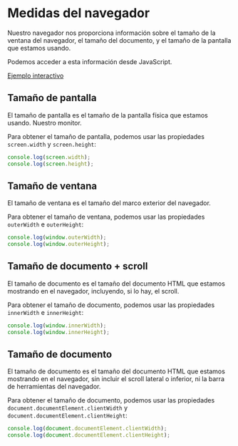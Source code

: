# Medidas del navegador

Nuestro navegador nos proporciona información sobre el tamaño de la ventana del navegador, el tamaño del documento, y el tamaño de la pantalla que estamos usando.

Podemos acceder a esta información desde JavaScript.

[Ejemplo interactivo](https://puredata.neocities.org/ejemplos/navegador_size/)

## Tamaño de pantalla

El tamaño de pantalla es el tamaño de la pantalla física que estamos usando. Nuestro monitor.

Para obtener el tamaño de pantalla, podemos usar las propiedades `screen.width` y `screen.height`:

```js
console.log(screen.width);
console.log(screen.height);
```

## Tamaño de ventana

El tamaño de ventana es el tamaño del marco exterior del navegador.

Para obtener el tamaño de ventana, podemos usar las propiedades `outerWidth` e `outerHeight`:

```js
console.log(window.outerWidth);
console.log(window.outerHeight);
```

## Tamaño de documento + scroll

El tamaño de documento es el tamaño del documento HTML que estamos mostrando en el navegador, incluyendo, si lo hay, el scroll.

Para obtener el tamaño de documento, podemos usar las propiedades `innerWidth` e `innerHeight`:

```js
console.log(window.innerWidth);
console.log(window.innerHeight);
```

## Tamaño de documento

El tamaño de documento es el tamaño del documento HTML que estamos mostrando en el navegador, sin incluir el scroll lateral o inferior, ni la barra de herramientas del navegador.

Para obtener el tamaño de documento, podemos usar las propiedades `document.documentElement.clientWidth` y `document.documentElement.clientHeight`:

```js
console.log(document.documentElement.clientWidth);
console.log(document.documentElement.clientHeight);
```
